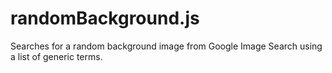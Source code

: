 randomBackground.js
===================

Searches for a random background image from Google Image Search using a list of generic terms.
